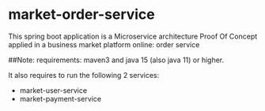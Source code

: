 # market-order-service
This spring boot application is a Microservice architecture Proof Of Concept applied in a business market platform online: order service

##Note:
requirements: maven3 and java 15 (also java 11) or higher.

It also requires to run the following 2 services:
- market-user-service
- market-payment-service
